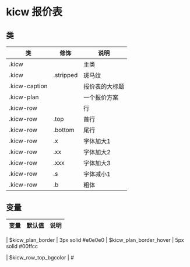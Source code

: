 # kicw 报价表

## 类

| 类 | 修饰 | 说明
|----|------|----
| .kicw         | | 主类
| .kicw         | .stripped | 斑马纹
| .kicw-caption | | 报价表的大标题
| .kicw-plan    | | 一个报价方案
| .kicw-row     | | 行
| .kicw-row     | .top    | 首行
| .kicw-row     | .bottom | 尾行
| .kicw-row     | .x      | 字体加大1
| .kicw-row     | .xx     | 字体加大2
| .kicw-row     | .xxx    | 字体加大3
| .kicw-row     | .s      | 字体减小1
| .kicw-row     | .b      | 粗体

## 变量

| 变量 | 默认值 | 说明
|------|-------|------

| $kicw_plan_border       | 3px solid #e0e0e0
| $kicw_plan_border_hover | 5px solid #00ffcc

| $kicw_row_top_bgcolor | #